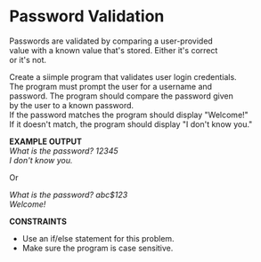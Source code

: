 # Password Validation

Passwords are validated by comparing a user-provided  
value with a known value that's stored. Either it's correct  
or it's not.

Create a siimple program that validates user login credentials.  
The program must prompt the user for a username and  
password. The program should compare the password given  
by the user to a known password.  
If the password matches the program should display "Welcome!"  
If it doesn't match, the program should display "I don't know you."

**EXAMPLE OUTPUT**  
*What is the password? 12345*  
*I don't know you.*

Or

*What is the password? abc$123*  
*Welcome!*

**CONSTRAINTS**
- Use an if/else statement for this problem.
- Make sure the program is case sensitive.

